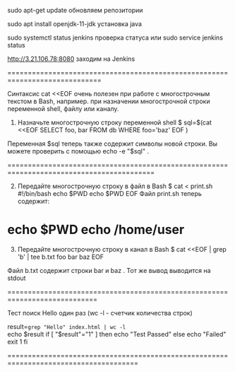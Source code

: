 sudo apt-get update обновляем репозитории

sudo apt install openjdk-11-jdk   установка java

sudo systemctl status jenkins проверка статуса
или
sudo service jenkins  status

 http://3.21.106.78:8080 заходим на Jenkins


=============================================================================

Синтаксис cat <<EOF очень полезен при работе с многострочным текстом в Bash, например. при назначении многострочной строки переменной shell, файлу или каналу.
1. Назначьте многострочную строку переменной shell
$ sql=$(cat <<EOF
SELECT foo, bar FROM db
WHERE foo='baz'
EOF
)

Переменная $sql теперь также содержит символы новой строки. Вы можете проверить с помощью echo -e "$sql" .

==========================================================================================

2. Передайте многострочную строку в файл в Bash
$ cat <<EOF > print.sh
#!/bin/bash
echo \$PWD
echo $PWD
EOF
Файл print.sh теперь содержит:

echo $PWD
echo /home/user
====================================================================================
3. Передайте многострочную строку в канал в Bash
$ cat <<EOF | grep 'b' | tee b.txt
foo
bar
baz
EOF

Файл b.txt содержит строки bar и baz . Тот же вывод выводится на stdout

============================================================================

Тест поиск Hello один раз
 (wc -l - счетчик количества строк)
 
result=`grep "Hello" index.html | wc -l`  
echo $result
if [ "$result"="1" ]
then
echo "Test Passed"
else
echo "Failed"
exit 1
fi

======================================================================================

